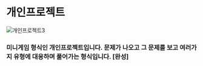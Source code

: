 # 개인프로젝트
![개인프로젝트3](https://github.com/GEUMAIN/C-Sharp/assets/128437656/480296c3-e1fd-47f3-9fb7-c8ba44a6dd8e)
### 미니게임 형식인 개인프로젝트입니다. 문제가 나오고 그 문제를 보고 여러가지 유형에 대응하며 풀어가는 형식입니다. [완성]
